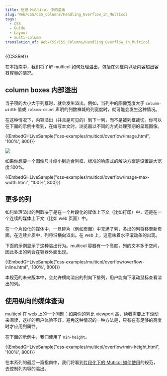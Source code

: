 ```yaml
---
title: 处理 Multicol 中的溢出
slug: Web/CSS/CSS_Columns/Handling_Overflow_in_Multicol
tags:
  - CSS
  - Guide
  - Layout
  - multi-column
translation_of: Web/CSS/CSS_Columns/Handling_Overflow_in_Multicol
---
```

{{CSSRef}}

在本指南中，我们将了解 multicol 如何处理溢出，包括在列框内以及内容超出容器容量的情况。

## column boxes 内部溢出

当子项的大小大于列框时，就会发生溢出。例如，当列中的图像宽度大于 `column-width` 值或 `column-count` 声明的列数禅城的列宽度时，就可能会发生这种情况。

在这种情况下，内容溢出（并且是可见的）到下一列，而不是被列框裁切。你可以在下面的示例中看到，在编写本文时，浏览器以不同的方式处理预期的呈现图像。

{{EmbedGHLiveSample("css-examples/multicol/overflow/image.html", '100%', 800)}}

![](image-overflow-multicol.png)

如果你想要一个图像尺寸缩小到适合列框，标准的响应式的解决方案是设置最大宽度:100%。

{{EmbedGHLiveSample("css-examples/multicol/overflow/image-max-width.html", '100%', 800)}}

## 更多的列

如何处理溢出的列取决于是在一个片段化的媒体上下文（比如打印）中，还是在一个连续的媒体上下文（比如 web 页面）中。

在一个片段化的媒体中，一旦碎片（例如页面）中充满了列，多出的列将移至新页面。在连续介质中，列将沿横向溢出。在 web 上，这意味着水平滚动条的出现。

下面的示例显示了这种溢出行为。multicol 容器有一个高度，列的文本多于空间，因此多出的列会在容器外面出现。

{{EmbedGHLiveSample("css-examples/multicol/overflow/overflow-inline.html", '100%', 800)}}

本规范的未来版本中，会允许横向溢出的列向下排列，用户能向下滚动鼠标查看溢出的列。

## 使用纵向的媒体查询

multicol 在 web 上的一个问题：如果你的列比 viewport 高，读者需要上下滚动来阅读，这样的用户体验不好。避免这种情况的一种方法是，只有在有足够的高度时才应用列属性。

在下面的示例中，我们使用了 `min-height`。

{{EmbedGHLiveSample("css-examples/multicol/overflow/min-height.html", '100%', 800)}}

在本系列的最后一篇指南中，我们将看到[片段化下的 Muticol 如何使用](/en-US/docs/Web/CSS/CSS_Columns/Handling_content_breaks_in_multicol)的规范，去控制列内容的溢出。
